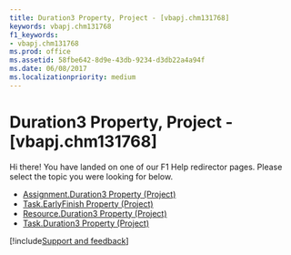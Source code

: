 ```yaml
---
title: Duration3 Property, Project - [vbapj.chm131768]
keywords: vbapj.chm131768
f1_keywords:
- vbapj.chm131768
ms.prod: office
ms.assetid: 58fbe642-8d9e-43db-9234-d3db22a4a94f
ms.date: 06/08/2017
ms.localizationpriority: medium
---
```



# Duration3 Property, Project - [vbapj.chm131768]

Hi there! You have landed on one of our F1 Help redirector pages. Please select the topic you were looking for below.

- [Assignment.Duration3 Property (Project)](https://msdn.microsoft.com/library/aafc2f78-fa61-2c44-d7ca-0c6499e97632%28Office.15%29.aspx)
- [Task.EarlyFinish Property (Project)](https://msdn.microsoft.com/library/17127825-4eec-7278-8a77-1692142e15e5%28Office.15%29.aspx)
- [Resource.Duration3 Property (Project)](https://msdn.microsoft.com/library/3d72d093-1464-357d-a813-51ba3739f8c4%28Office.15%29.aspx)
- [Task.Duration3 Property (Project)](https://msdn.microsoft.com/library/fe4038c3-a021-42a3-a00b-9f04d907f070%28Office.15%29.aspx)

[!include[Support and feedback](~/includes/feedback-boilerplate.md)]